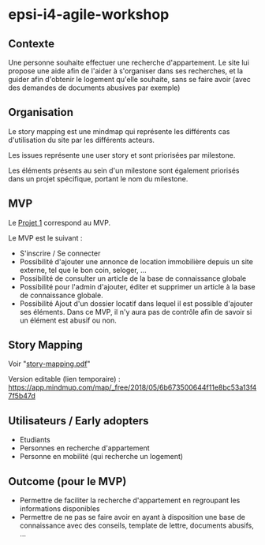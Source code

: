 # epsi-i4-agile-workshop

## Contexte

Une personne souhaite effectuer une recherche d'appartement. Le site lui propose une aide afin de l'aider à s'organiser dans ses recherches, et la guider afin d'obtenir le logement qu'elle souhaite, sans se faire avoir (avec des demandes de documents abusives par exemple)

## Organisation

Le story mapping est une mindmap qui représente les différents cas d'utilisation du site par les différents acteurs. 

Les issues représente une user story et sont priorisées par milestone. 

Les éléments présents au sein d'un milestone sont également priorisés dans un projet spécifique, portant le nom du milestone.

## MVP

Le [Projet 1](https://github.com/sylvainmetayer/epsi-i4-agile-workshop/projects/1) correspond au MVP.

Le MVP est le suivant : 

- S'inscrire / Se connecter
- Possibilité d'ajouter une annonce de location immobilière depuis un site externe, tel que le bon coin, seloger, ...
- Possibilité de consulter un article de la base de connaissance globale
- Possibilité pour l'admin d'ajouter, éditer et supprimer un article à la base de connaissance globale. 
- Possibilité Ajout d'un dossier locatif dans lequel il est possible d'ajouter ses éléments. Dans ce MVP, il n'y aura pas de contrôle afin de savoir si un élément est abusif ou non.

## Story Mapping 

Voir "[story-mapping.pdf](./story-mapping.pdf)"

Version editable (lien temporaire) : https://app.mindmup.com/map/_free/2018/05/6b673500644f11e8bc53a13f47f5b47d

## Utilisateurs / Early adopters

- Etudiants
- Personnes en recherche d'appartement
- Personne en mobilité (qui recherche un logement)

## Outcome (pour le MVP)

- Permettre de faciliter la recherche d'appartement en regroupant les informations disponibles
- Permettre de ne pas se faire avoir en ayant à disposition une base de connaissance avec des conseils, template de lettre, documents abusifs, ...
